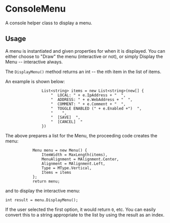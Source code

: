 # ConsoleMenu
A console helper class to display a menu.

## Usage
A menu is instantiated and given properties for when it is displayed. You can either choose to "Draw" the menu (interactive or not), or simply Display the Menu -- interactive always.

The `DisplayMenu()` method returns an int -- the nth item in the list of items. 

An example is shown below:

```
                List<string> items = new List<string>(new[] {
                    "  LOCAL: " + e.IpAddress + "  ",
                    "  ADDRESS: " + e.WebAddress + "  ",
                    "  COMMENT: " + e.Comment + "  ",
                    "  TOGGLE ENABLED (" + e.Enabled +")  ",
                    "    ",
                    "  [SAVE]  ",
                    "  [CANCEL]  "
                })
```

The above prepares a list for the Menu, the proceeding code creates the menu:

```
            Menu menu = new Menu() {
                ItemWidth = MaxLength(items),
                MenuAlignment = MAlignment.Center,
                Alignment = MAlignment.Left,
                Type = MType.Vertical,
                Items = items
            };
            return menu;
```

and to display the interactive menu:

```
int result = menu.DisplayMenu();
```

If the user selected the first option, it would return `0`, etc.
You can easily convert this to a string appropriate to the list by using the result as an index.
